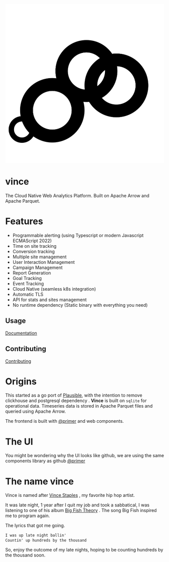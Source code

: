 
<p align="center">
    <img src="./assets/image/logo.svg" alt="Vince Logo" />
</p>

# vince

The Cloud Native Web Analytics Platform. Built on Apache Arrow and Apache Parquet.

# Features

- Programmable alerting (using Typescript or modern Javascript ECMAScript 2022)
- Time on site tracking
- Conversion tracking 
- Multiple site management
- User Interaction Management 
- Campaign Management 
- Report Generation
- Goal Tracking 
- Event Tracking 
- Cloud Native (seamless k8s integration)
- Automatic TLS
- API for stats and sites management
- No runtime dependency (Static binary with everything you need)

## Usage

[Documentation](https://vinceanalytics.github.io/guide)

## Contributing

[Contributing](https://vinceanalytics.github.io/contibuting)


# Origins

This started as a go port of [Plausible](https://github.com/plausible/analytics), with 
the intention to remove clickhouse and postgresql dependency . **Vince** is
built on `sqlite` for operational data. Timeseries data is stored in Apache
Parquet files and queried using Apache Arrow.

The frontend is built with [@primer](https://github.com/primer) and web components.


# The UI

You might be wondering why the UI looks like github, we are using the same components
library as github [@primer](https://github.com/primer)

# The name vince 

Vince is named after [Vince Staples](https://en.wikipedia.org/wiki/Vince_Staples) , 
my favorite hip hop artist.

It was late night, 1 year after I quit my job and took a sabbatical, I was listening
to one of his album [Big Fish Theory](https://en.wikipedia.org/wiki/Big_Fish_Theory)
. The song Big Fish inspired me to program again.

The lyrics that got me going.
```
I was up late night ballin'
Countin' up hundreds by the thousand
```

So, enjoy the outcome of my late nights, hoping to be counting hundreds by the thousand
soon.
